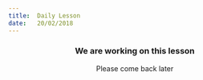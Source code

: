 ```yaml
---
title:  Daily Lesson
date:   20/02/2018
---
```


### <center>We are working on this lesson</center>
<center>Please come back later</center>